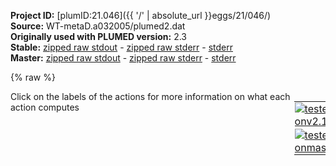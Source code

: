 **Project ID:** [plumID:21.046]({{ '/' | absolute_url }}eggs/21/046/)  
**Source:** WT-metaD.a032005/plumed2.dat  
**Originally used with PLUMED version:** 2.3  
**Stable:** [zipped raw stdout](plumed2.dat.plumed.stdout.txt.zip) - [zipped raw stderr](plumed2.dat.plumed.stderr.txt.zip) - [stderr](plumed2.dat.plumed.stderr)  
**Master:** [zipped raw stdout](plumed2.dat.plumed_master.stdout.txt.zip) - [zipped raw stderr](plumed2.dat.plumed_master.stderr.txt.zip) - [stderr](plumed2.dat.plumed_master.stderr)  

{% raw %}
<div style="width: 100%; float:left">
<div style="width: 90%; float:left" id="value_details_data/WT-metaD.a032005/plumed2.dat"> Click on the labels of the actions for more information on what each action computes </div>
<div style="width: 10%; float:left"><table><tr><td style="padding:1px"><a href="plumed2.dat.plumed.stderr"><img src="https://img.shields.io/badge/v2.10-passing-green.svg" alt="tested onv2.10" /></a></td></tr><tr><td style="padding:1px"><a href="plumed2.dat.plumed_master.stderr"><img src="https://img.shields.io/badge/master-passing-green.svg" alt="tested onmaster" /></a></td></tr></table></div></div>
<pre style="width=97%;">
<span class="plumedtooltip" style="color:green">WHOLEMOLECULES<span class="right">This action is used to rebuild molecules that can become split by the periodic boundary conditions. <a href="https://www.plumed.org/doc-master/user-doc/html/_w_h_o_l_e_m_o_l_e_c_u_l_e_s.html" style="color:green">More details</a><i></i></span></span> <span class="plumedtooltip">ENTITY0<span class="right">the atoms that make up a molecule that you wish to align<i></i></span></span>=5,12,24,43,54,61,78,89,100,119,131,142,157,183,195,205,219,230,241,248,258,277,284,295,307,326,333,345,355,372,383,398,413,425,442,461,478,488,498,514,528,545,556,575,590,604,620,644,658,670,689,711,725,740,747,769

<span style="display:none;" id="data/WT-metaD.a032005/plumed2.dat">The WHOLEMOLECULES action with label <b></b> calculates something</span><b name="data/WT-metaD.a032005/plumed2.datall" onclick='showPath("data/WT-metaD.a032005/plumed2.dat","data/WT-metaD.a032005/plumed2.datall","data/WT-metaD.a032005/plumed2.datall","violet")'>all</b><span style="display:none;" id="data/WT-metaD.a032005/plumed2.datall">The GROUP action with label <b>all</b> calculates the following quantities:<table  align="center" frame="void" width="95%" cellpadding="5%"><tr><td width="5%"><b> Quantity </b>  </td><td width="5%"><b> Type </b>  </td><td><b> Description </b> </td></tr><tr><td width="5%">all</td><td width="5%"><font color="violet">atoms</font></td><td>indices of atoms specified in GROUP</td></tr></table></span>:  <span class="plumedtooltip" style="color:green">GROUP<span class="right">Define a group of atoms so that a particular list of atoms can be referenced with a single label in definitions of CVs or virtual atoms. <a href="https://www.plumed.org/doc-master/user-doc/html/_g_r_o_u_p.html" style="color:green">More details</a><i></i></span></span>     <span class="plumedtooltip">ATOMS<span class="right">the numerical indexes for the set of atoms in the group<i></i></span></span>=5,12,24,43,54,61,78,89,100,119,131,142,157,183,195,205,219,230,241,248,258,277,284,295,307,326,333,345,355,372,383,398,413,425,442,461,478,488,498,514,528,545,556,575,590,604,620,644,658,670,689,711,725,740,747,769

<b name="data/WT-metaD.a032005/plumed2.datrg" onclick='showPath("data/WT-metaD.a032005/plumed2.dat","data/WT-metaD.a032005/plumed2.datrg","data/WT-metaD.a032005/plumed2.datrg","black")'>rg</b><span style="display:none;" id="data/WT-metaD.a032005/plumed2.datrg">The GYRATION action with label <b>rg</b> calculates the following quantities:<table  align="center" frame="void" width="95%" cellpadding="5%"><tr><td width="5%"><b> Quantity </b>  </td><td width="5%"><b> Type </b>  </td><td><b> Description </b> </td></tr><tr><td width="5%">rg</td><td width="5%"><font color="black">scalar</font></td><td>the radius of gyration</td></tr></table></span>:   <span class="plumedtooltip" style="color:green">GYRATION<span class="right">Calculate the radius of gyration, or other properties related to it. <a href="https://www.plumed.org/doc-master/user-doc/html/_g_y_r_a_t_i_o_n.html" style="color:green">More details</a><i></i></span></span>  <span class="plumedtooltip">ATOMS<span class="right">the group of atoms that you are calculating the Gyration Tensor for<i></i></span></span>=<b name="data/WT-metaD.a032005/plumed2.datall">all</b>
<span class="plumedtooltip" style="color:green">UPPER_WALLS<span class="right">Defines a wall for the value of one or more collective variables, <a href="https://www.plumed.org/doc-master/user-doc/html/_u_p_p_e_r__w_a_l_l_s.html" style="color:green">More details</a><i></i></span></span> <span class="plumedtooltip">ARG<span class="right">the arguments on which the bias is acting<i></i></span></span>=<b name="data/WT-metaD.a032005/plumed2.datrg">rg</b> <span class="plumedtooltip">AT<span class="right">the positions of the wall<i></i></span></span>=3.5 <span class="plumedtooltip">KAPPA<span class="right">the force constant for the wall<i></i></span></span>=1000.0 <span class="plumedtooltip">LABEL<span class="right">a label for the action so that its output can be referenced in the input to other actions<i></i></span></span>=<b name="data/WT-metaD.a032005/plumed2.datuwall" onclick='showPath("data/WT-metaD.a032005/plumed2.dat","data/WT-metaD.a032005/plumed2.datuwall","data/WT-metaD.a032005/plumed2.datuwall","black")'>uwall</b><span style="display:none;" id="data/WT-metaD.a032005/plumed2.datuwall">The UPPER_WALLS action with label <b>uwall</b> calculates the following quantities:<table  align="center" frame="void" width="95%" cellpadding="5%"><tr><td width="5%"><b> Quantity </b>  </td><td width="5%"><b> Type </b>  </td><td><b> Description </b> </td></tr><tr><td width="5%">uwall.bias</td><td width="5%"><font color="black">scalar</font></td><td>the instantaneous value of the bias potential</td></tr><tr><td width="5%">uwall.force2</td><td width="5%"><font color="black">scalar</font></td><td>the instantaneous value of the squared force due to this bias potential</td></tr></table></span>
<span class="plumedtooltip" style="color:green">LOWER_WALLS<span class="right">Defines a wall for the value of one or more collective variables, <a href="https://www.plumed.org/doc-master/user-doc/html/_l_o_w_e_r__w_a_l_l_s.html" style="color:green">More details</a><i></i></span></span> <span class="plumedtooltip">ARG<span class="right">the arguments on which the bias is acting<i></i></span></span>=<b name="data/WT-metaD.a032005/plumed2.datrg">rg</b> <span class="plumedtooltip">AT<span class="right">the positions of the wall<i></i></span></span>=0.8 <span class="plumedtooltip">KAPPA<span class="right">the force constant for the wall<i></i></span></span>=1000.0 <span class="plumedtooltip">LABEL<span class="right">a label for the action so that its output can be referenced in the input to other actions<i></i></span></span>=<b name="data/WT-metaD.a032005/plumed2.datlwall" onclick='showPath("data/WT-metaD.a032005/plumed2.dat","data/WT-metaD.a032005/plumed2.datlwall","data/WT-metaD.a032005/plumed2.datlwall","black")'>lwall</b><span style="display:none;" id="data/WT-metaD.a032005/plumed2.datlwall">The LOWER_WALLS action with label <b>lwall</b> calculates the following quantities:<table  align="center" frame="void" width="95%" cellpadding="5%"><tr><td width="5%"><b> Quantity </b>  </td><td width="5%"><b> Type </b>  </td><td><b> Description </b> </td></tr><tr><td width="5%">lwall.bias</td><td width="5%"><font color="black">scalar</font></td><td>the instantaneous value of the bias potential</td></tr><tr><td width="5%">lwall.force2</td><td width="5%"><font color="black">scalar</font></td><td>the instantaneous value of the squared force due to this bias potential</td></tr></table></span>
<br/><span id="data/WT-metaD.a032005/plumed2.datab_short"><span class="plumedtooltip" style="color:green">ALPHABETA<span class="right">Calculate the alpha beta CV This action is <a class="toggler" href='javascript:;' onclick='toggleDisplay("data/WT-metaD.a032005/plumed2.datab");'>a shortcut</a>. <a href="https://www.plumed.org/doc-master/user-doc/html/_a_l_p_h_a_b_e_t_a.html">More details</a><i></i></span></span> ...
<span class="plumedtooltip">ATOMS1<span class="right">the atoms involved for each of the torsions you wish to calculate<i></i></span></span>=1,5,8,10    <span class="plumedtooltip">REFERENCE<span class="right">the reference values for each of the torsional angles<i></i></span></span>=-0.78540
<span class="plumedtooltip">ATOMS2<span class="right">the atoms involved for each of the torsions you wish to calculate<i></i></span></span>=10,12,20,22
<span class="plumedtooltip">ATOMS3<span class="right">the atoms involved for each of the torsions you wish to calculate<i></i></span></span>=22,24,39,41
<span class="plumedtooltip">ATOMS4<span class="right">the atoms involved for each of the torsions you wish to calculate<i></i></span></span>=41,43,50,52
<span class="plumedtooltip">ATOMS5<span class="right">the atoms involved for each of the torsions you wish to calculate<i></i></span></span>=52,54,57,59
<span class="plumedtooltip">ATOMS6<span class="right">the atoms involved for each of the torsions you wish to calculate<i></i></span></span>=59,61,74,76
<span class="plumedtooltip">ATOMS7<span class="right">the atoms involved for each of the torsions you wish to calculate<i></i></span></span>=76,78,85,87
<span class="plumedtooltip">ATOMS8<span class="right">the atoms involved for each of the torsions you wish to calculate<i></i></span></span>=87,89,96,98
<span class="plumedtooltip">ATOMS9<span class="right">the atoms involved for each of the torsions you wish to calculate<i></i></span></span>=98,100,113,115
<span class="plumedtooltip">ATOMS10<span class="right">the atoms involved for each of the torsions you wish to calculate<i></i></span></span>=115,119,127,129
<span class="plumedtooltip">ATOMS11<span class="right">the atoms involved for each of the torsions you wish to calculate<i></i></span></span>=129,131,138,140
<span class="plumedtooltip">ATOMS12<span class="right">the atoms involved for each of the torsions you wish to calculate<i></i></span></span>=140,142,153,155
<span class="plumedtooltip">ATOMS13<span class="right">the atoms involved for each of the torsions you wish to calculate<i></i></span></span>=155,157,177,179
<span class="plumedtooltip">ATOMS14<span class="right">the atoms involved for each of the torsions you wish to calculate<i></i></span></span>=179,183,191,193
<span class="plumedtooltip">ATOMS15<span class="right">the atoms involved for each of the torsions you wish to calculate<i></i></span></span>=193,195,201,203
<span class="plumedtooltip">ATOMS16<span class="right">the atoms involved for each of the torsions you wish to calculate<i></i></span></span>=203,205,215,217
<span class="plumedtooltip">ATOMS17<span class="right">the atoms involved for each of the torsions you wish to calculate<i></i></span></span>=217,219,226,228
<span class="plumedtooltip">ATOMS18<span class="right">the atoms involved for each of the torsions you wish to calculate<i></i></span></span>=228,230,237,239
<span class="plumedtooltip">ATOMS19<span class="right">the atoms involved for each of the torsions you wish to calculate<i></i></span></span>=239,241,244,246
<span class="plumedtooltip">ATOMS20<span class="right">the atoms involved for each of the torsions you wish to calculate<i></i></span></span>=246,248,254,256
<span class="plumedtooltip">ATOMS21<span class="right">the atoms involved for each of the torsions you wish to calculate<i></i></span></span>=256,258,273,275
<span class="plumedtooltip">ATOMS22<span class="right">the atoms involved for each of the torsions you wish to calculate<i></i></span></span>=275,277,280,282
<span class="plumedtooltip">ATOMS23<span class="right">the atoms involved for each of the torsions you wish to calculate<i></i></span></span>=282,284,291,293
<span class="plumedtooltip">ATOMS24<span class="right">the atoms involved for each of the torsions you wish to calculate<i></i></span></span>=293,295,303,305
<span class="plumedtooltip">ATOMS25<span class="right">the atoms involved for each of the torsions you wish to calculate<i></i></span></span>=305,307,322,324
<span class="plumedtooltip">ATOMS26<span class="right">the atoms involved for each of the torsions you wish to calculate<i></i></span></span>=324,326,329,331
<span class="plumedtooltip">ATOMS27<span class="right">the atoms involved for each of the torsions you wish to calculate<i></i></span></span>=331,333,341,343
<span class="plumedtooltip">ATOMS28<span class="right">the atoms involved for each of the torsions you wish to calculate<i></i></span></span>=343,345,351,353
<span class="plumedtooltip">ATOMS29<span class="right">the atoms involved for each of the torsions you wish to calculate<i></i></span></span>=353,355,368,370
<span class="plumedtooltip">ATOMS30<span class="right">the atoms involved for each of the torsions you wish to calculate<i></i></span></span>=370,372,379,381
<span class="plumedtooltip">ATOMS31<span class="right">the atoms involved for each of the torsions you wish to calculate<i></i></span></span>=381,383,394,396
<span class="plumedtooltip">ATOMS32<span class="right">the atoms involved for each of the torsions you wish to calculate<i></i></span></span>=396,398,409,411
<span class="plumedtooltip">ATOMS33<span class="right">the atoms involved for each of the torsions you wish to calculate<i></i></span></span>=411,413,421,423
<span class="plumedtooltip">ATOMS34<span class="right">the atoms involved for each of the torsions you wish to calculate<i></i></span></span>=423,425,438,440
<span class="plumedtooltip">ATOMS35<span class="right">the atoms involved for each of the torsions you wish to calculate<i></i></span></span>=440,442,457,459
<span class="plumedtooltip">ATOMS36<span class="right">the atoms involved for each of the torsions you wish to calculate<i></i></span></span>=459,461,474,476
<span class="plumedtooltip">ATOMS37<span class="right">the atoms involved for each of the torsions you wish to calculate<i></i></span></span>=476,478,484,486
<span class="plumedtooltip">ATOMS38<span class="right">the atoms involved for each of the torsions you wish to calculate<i></i></span></span>=486,488,494,496
<span class="plumedtooltip">ATOMS39<span class="right">the atoms involved for each of the torsions you wish to calculate<i></i></span></span>=496,498,510,512
<span class="plumedtooltip">ATOMS40<span class="right">the atoms involved for each of the torsions you wish to calculate<i></i></span></span>=512,514,524,526
<span class="plumedtooltip">ATOMS41<span class="right">the atoms involved for each of the torsions you wish to calculate<i></i></span></span>=526,528,541,543
<span class="plumedtooltip">ATOMS42<span class="right">the atoms involved for each of the torsions you wish to calculate<i></i></span></span>=543,545,552,554
<span class="plumedtooltip">ATOMS43<span class="right">the atoms involved for each of the torsions you wish to calculate<i></i></span></span>=554,556,571,573
<span class="plumedtooltip">ATOMS44<span class="right">the atoms involved for each of the torsions you wish to calculate<i></i></span></span>=573,575,586,588
<span class="plumedtooltip">ATOMS45<span class="right">the atoms involved for each of the torsions you wish to calculate<i></i></span></span>=588,590,600,602
<span class="plumedtooltip">ATOMS46<span class="right">the atoms involved for each of the torsions you wish to calculate<i></i></span></span>=602,604,616,618
<span class="plumedtooltip">ATOMS47<span class="right">the atoms involved for each of the torsions you wish to calculate<i></i></span></span>=618,620,640,642
<span class="plumedtooltip">ATOMS48<span class="right">the atoms involved for each of the torsions you wish to calculate<i></i></span></span>=642,644,654,656
<span class="plumedtooltip">ATOMS49<span class="right">the atoms involved for each of the torsions you wish to calculate<i></i></span></span>=656,658,666,668
<span class="plumedtooltip">ATOMS50<span class="right">the atoms involved for each of the torsions you wish to calculate<i></i></span></span>=668,670,685,687
<span class="plumedtooltip">ATOMS51<span class="right">the atoms involved for each of the torsions you wish to calculate<i></i></span></span>=687,689,707,709
<span class="plumedtooltip">ATOMS52<span class="right">the atoms involved for each of the torsions you wish to calculate<i></i></span></span>=709,711,721,723
<span class="plumedtooltip">ATOMS53<span class="right">the atoms involved for each of the torsions you wish to calculate<i></i></span></span>=723,725,736,738
<span class="plumedtooltip">ATOMS54<span class="right">the atoms involved for each of the torsions you wish to calculate<i></i></span></span>=738,740,743,745
<span class="plumedtooltip">ATOMS55<span class="right">the atoms involved for each of the torsions you wish to calculate<i></i></span></span>=745,747,765,767
 <span class="plumedtooltip">LABEL<span class="right">a label for the action so that its output can be referenced in the input to other actions<i></i></span></span>=<b name="data/WT-metaD.a032005/plumed2.datab" onclick='showPath("data/WT-metaD.a032005/plumed2.dat","data/WT-metaD.a032005/plumed2.datab","data/WT-metaD.a032005/plumed2.datab_shortcut","black")'>ab</b><span style="display:none;" id="data/WT-metaD.a032005/plumed2.datab_shortcut">The ALPHABETA action with label <b>ab</b> calculates the following quantities:<table  align="center" frame="void" width="95%" cellpadding="5%"><tr><td width="5%"><b> Quantity </b>  </td><td width="5%"><b> Type </b>  </td><td><b> Description </b> </td></tr><tr><td width="5%">ab</td><td width="5%"><font color="black">scalar</font></td><td>the alpha beta CV</td></tr></table></span>
... ALPHABETA
</span><span id="data/WT-metaD.a032005/plumed2.datab_long" style="display:none;"><span style="color:blue" class="comment"># PLUMED interprets the command:
</span><span class="toggler" style="color:red" onclick='toggleDisplay("data/WT-metaD.a032005/plumed2.datab")'># ALPHABETA ...</span>
<span style="color:blue" class="comment"># ATOMS1=1,5,8,10    REFERENCE=-0.78540</span>
<span style="color:blue" class="comment"># ATOMS2=10,12,20,22</span>
<span style="color:blue" class="comment"># ATOMS3=22,24,39,41</span>
<span style="color:blue" class="comment"># ATOMS4=41,43,50,52</span>
<span style="color:blue" class="comment"># ATOMS5=52,54,57,59</span>
<span style="color:blue" class="comment"># ATOMS6=59,61,74,76</span>
<span style="color:blue" class="comment"># ATOMS7=76,78,85,87</span>
<span style="color:blue" class="comment"># ATOMS8=87,89,96,98</span>
<span style="color:blue" class="comment"># ATOMS9=98,100,113,115</span>
<span style="color:blue" class="comment"># ATOMS10=115,119,127,129</span>
<span style="color:blue" class="comment"># ATOMS11=129,131,138,140</span>
<span style="color:blue" class="comment"># ATOMS12=140,142,153,155</span>
<span style="color:blue" class="comment"># ATOMS13=155,157,177,179</span>
<span style="color:blue" class="comment"># ATOMS14=179,183,191,193</span>
<span style="color:blue" class="comment"># ATOMS15=193,195,201,203</span>
<span style="color:blue" class="comment"># ATOMS16=203,205,215,217</span>
<span style="color:blue" class="comment"># ATOMS17=217,219,226,228</span>
<span style="color:blue" class="comment"># ATOMS18=228,230,237,239</span>
<span style="color:blue" class="comment"># ATOMS19=239,241,244,246</span>
<span style="color:blue" class="comment"># ATOMS20=246,248,254,256</span>
<span style="color:blue" class="comment"># ATOMS21=256,258,273,275</span>
<span style="color:blue" class="comment"># ATOMS22=275,277,280,282</span>
<span style="color:blue" class="comment"># ATOMS23=282,284,291,293</span>
<span style="color:blue" class="comment"># ATOMS24=293,295,303,305</span>
<span style="color:blue" class="comment"># ATOMS25=305,307,322,324</span>
<span style="color:blue" class="comment"># ATOMS26=324,326,329,331</span>
<span style="color:blue" class="comment"># ATOMS27=331,333,341,343</span>
<span style="color:blue" class="comment"># ATOMS28=343,345,351,353</span>
<span style="color:blue" class="comment"># ATOMS29=353,355,368,370</span>
<span style="color:blue" class="comment"># ATOMS30=370,372,379,381</span>
<span style="color:blue" class="comment"># ATOMS31=381,383,394,396</span>
<span style="color:blue" class="comment"># ATOMS32=396,398,409,411</span>
<span style="color:blue" class="comment"># ATOMS33=411,413,421,423</span>
<span style="color:blue" class="comment"># ATOMS34=423,425,438,440</span>
<span style="color:blue" class="comment"># ATOMS35=440,442,457,459</span>
<span style="color:blue" class="comment"># ATOMS36=459,461,474,476</span>
<span style="color:blue" class="comment"># ATOMS37=476,478,484,486</span>
<span style="color:blue" class="comment"># ATOMS38=486,488,494,496</span>
<span style="color:blue" class="comment"># ATOMS39=496,498,510,512</span>
<span style="color:blue" class="comment"># ATOMS40=512,514,524,526</span>
<span style="color:blue" class="comment"># ATOMS41=526,528,541,543</span>
<span style="color:blue" class="comment"># ATOMS42=543,545,552,554</span>
<span style="color:blue" class="comment"># ATOMS43=554,556,571,573</span>
<span style="color:blue" class="comment"># ATOMS44=573,575,586,588</span>
<span style="color:blue" class="comment"># ATOMS45=588,590,600,602</span>
<span style="color:blue" class="comment"># ATOMS46=602,604,616,618</span>
<span style="color:blue" class="comment"># ATOMS47=618,620,640,642</span>
<span style="color:blue" class="comment"># ATOMS48=642,644,654,656</span>
<span style="color:blue" class="comment"># ATOMS49=656,658,666,668</span>
<span style="color:blue" class="comment"># ATOMS50=668,670,685,687</span>
<span style="color:blue" class="comment"># ATOMS51=687,689,707,709</span>
<span style="color:blue" class="comment"># ATOMS52=709,711,721,723</span>
<span style="color:blue" class="comment"># ATOMS53=723,725,736,738</span>
<span style="color:blue" class="comment"># ATOMS54=738,740,743,745</span>
<span style="color:blue" class="comment"># ATOMS55=745,747,765,767</span>
<span style="color:blue" class="comment">#  LABEL=ab</span>
<span style="color:blue" class="comment"># ... ALPHABETA</span>
<span style="color:blue" class="comment"># as follows (Click the red comment above to revert to the short version of the input):</span>
<b name="data/WT-metaD.a032005/plumed2.datab_torsions" onclick='showPath("data/WT-metaD.a032005/plumed2.dat","data/WT-metaD.a032005/plumed2.datab_torsions","data/WT-metaD.a032005/plumed2.datab_torsions","blue")'>ab_torsions</b><span style="display:none;" id="data/WT-metaD.a032005/plumed2.datab_torsions">The TORSION action with label <b>ab_torsions</b> calculates the following quantities:<table  align="center" frame="void" width="95%" cellpadding="5%"><tr><td width="5%"><b> Quantity </b>  </td><td width="5%"><b> Type </b>  </td><td><b> Description </b> </td></tr><tr><td width="5%">ab_torsions</td><td width="5%"><font color="blue">vector</font></td><td>the TORSION for each set of specified atoms</td></tr></table></span>: <span class="plumedtooltip" style="color:green">TORSION<span class="right">Calculate a torsional angle. <a href="https://www.plumed.org/doc-master/user-doc/html/_t_o_r_s_i_o_n.html" style="color:green">More details</a><i></i></span></span> <span class="plumedtooltip">ATOMS1<span class="right">the four atoms involved in the torsional angle<i></i></span></span>=1,5,8,10 <span class="plumedtooltip">ATOMS2<span class="right">the four atoms involved in the torsional angle<i></i></span></span>=10,12,20,22 <span class="plumedtooltip">ATOMS3<span class="right">the four atoms involved in the torsional angle<i></i></span></span>=22,24,39,41 <span class="plumedtooltip">ATOMS4<span class="right">the four atoms involved in the torsional angle<i></i></span></span>=41,43,50,52 <span class="plumedtooltip">ATOMS5<span class="right">the four atoms involved in the torsional angle<i></i></span></span>=52,54,57,59     <span style="color:blue" class="comment"># Action input conctinues with 50 further ATOMSn keywords, </span>
<b name="data/WT-metaD.a032005/plumed2.datab_ref" onclick='showPath("data/WT-metaD.a032005/plumed2.dat","data/WT-metaD.a032005/plumed2.datab_ref","data/WT-metaD.a032005/plumed2.datab_ref","blue")'>ab_ref</b><span style="display:none;" id="data/WT-metaD.a032005/plumed2.datab_ref">The CONSTANT action with label <b>ab_ref</b> calculates the following quantities:<table  align="center" frame="void" width="95%" cellpadding="5%"><tr><td width="5%"><b> Quantity </b>  </td><td width="5%"><b> Type </b>  </td><td><b> Description </b> </td></tr><tr><td width="5%">ab_ref</td><td width="5%"><font color="blue">vector</font></td><td>the constant value that was read from the plumed input</td></tr></table></span>: <span class="plumedtooltip" style="color:green">CONSTANT<span class="right">Create a constant value that can be passed to actions <a href="https://www.plumed.org/doc-master/user-doc/html/_c_o_n_s_t_a_n_t.html" style="color:green">More details</a><i></i></span></span> <span class="plumedtooltip">VALUES<span class="right">the numbers that are in your constant value<i></i></span></span>=-0.78540,-0.78540,-0.78540,-0.78540,-0.78540,-0.78540,-0.78540,-0.78540,-0.78540,-0.78540,-0.78540,-0.78540,-0.78540,-0.78540,-0.78540,-0.78540,-0.78540,-0.78540,-0.78540,-0.78540,-0.78540,-0.78540,-0.78540,-0.78540,-0.78540,-0.78540,-0.78540,-0.78540,-0.78540,-0.78540,-0.78540,-0.78540,-0.78540,-0.78540,-0.78540,-0.78540,-0.78540,-0.78540,-0.78540,-0.78540,-0.78540,-0.78540,-0.78540,-0.78540,-0.78540,-0.78540,-0.78540,-0.78540,-0.78540,-0.78540,-0.78540,-0.78540,-0.78540,-0.78540,-0.78540
<b name="data/WT-metaD.a032005/plumed2.datab_coeff" onclick='showPath("data/WT-metaD.a032005/plumed2.dat","data/WT-metaD.a032005/plumed2.datab_coeff","data/WT-metaD.a032005/plumed2.datab_coeff","blue")'>ab_coeff</b><span style="display:none;" id="data/WT-metaD.a032005/plumed2.datab_coeff">The CONSTANT action with label <b>ab_coeff</b> calculates the following quantities:<table  align="center" frame="void" width="95%" cellpadding="5%"><tr><td width="5%"><b> Quantity </b>  </td><td width="5%"><b> Type </b>  </td><td><b> Description </b> </td></tr><tr><td width="5%">ab_coeff</td><td width="5%"><font color="blue">vector</font></td><td>the constant value that was read from the plumed input</td></tr></table></span>: <span class="plumedtooltip" style="color:green">CONSTANT<span class="right">Create a constant value that can be passed to actions <a href="https://www.plumed.org/doc-master/user-doc/html/_c_o_n_s_t_a_n_t.html" style="color:green">More details</a><i></i></span></span> <span class="plumedtooltip">VALUES<span class="right">the numbers that are in your constant value<i></i></span></span>=1,1,1,1,1,1,1,1,1,1,1,1,1,1,1,1,1,1,1,1,1,1,1,1,1,1,1,1,1,1,1,1,1,1,1,1,1,1,1,1,1,1,1,1,1,1,1,1,1,1,1,1,1,1,1
<b name="data/WT-metaD.a032005/plumed2.datab_comb" onclick='showPath("data/WT-metaD.a032005/plumed2.dat","data/WT-metaD.a032005/plumed2.datab_comb","data/WT-metaD.a032005/plumed2.datab_comb","blue")'>ab_comb</b><span style="display:none;" id="data/WT-metaD.a032005/plumed2.datab_comb">The COMBINE action with label <b>ab_comb</b> calculates the following quantities:<table  align="center" frame="void" width="95%" cellpadding="5%"><tr><td width="5%"><b> Quantity </b>  </td><td width="5%"><b> Type </b>  </td><td><b> Description </b> </td></tr><tr><td width="5%">ab_comb</td><td width="5%"><font color="blue">vector</font></td><td>the vector obtained by doing an element-wise application of a linear compbination to the input vectors</td></tr></table></span>: <span class="plumedtooltip" style="color:green">COMBINE<span class="right">Calculate a polynomial combination of a set of other variables. <a href="https://www.plumed.org/doc-master/user-doc/html/_c_o_m_b_i_n_e.html" style="color:green">More details</a><i></i></span></span> <span class="plumedtooltip">ARG<span class="right">the values input to this function<i></i></span></span>=<b name="data/WT-metaD.a032005/plumed2.datab_torsions">ab_torsions</b>,<b name="data/WT-metaD.a032005/plumed2.datab_ref">ab_ref</b> <span class="plumedtooltip">COEFFICIENTS<span class="right"> the coefficients of the arguments in your function<i></i></span></span>=1,-1 <span class="plumedtooltip">PERIODIC<span class="right">if the output of your function is periodic then you should specify the periodicity of the function<i></i></span></span>=NO
<b name="data/WT-metaD.a032005/plumed2.datab_cos" onclick='showPath("data/WT-metaD.a032005/plumed2.dat","data/WT-metaD.a032005/plumed2.datab_cos","data/WT-metaD.a032005/plumed2.datab_cos","blue")'>ab_cos</b><span style="display:none;" id="data/WT-metaD.a032005/plumed2.datab_cos">The CUSTOM action with label <b>ab_cos</b> calculates the following quantities:<table  align="center" frame="void" width="95%" cellpadding="5%"><tr><td width="5%"><b> Quantity </b>  </td><td width="5%"><b> Type </b>  </td><td><b> Description </b> </td></tr><tr><td width="5%">ab_cos</td><td width="5%"><font color="blue">vector</font></td><td>the vector obtained by doing an element-wise application of an arbitrary function to the input vectors</td></tr></table></span>: <span class="plumedtooltip" style="color:green">CUSTOM<span class="right">Calculate a combination of variables using a custom expression. <a href="https://www.plumed.org/doc-master/user-doc/html/_c_u_s_t_o_m.html" style="color:green">More details</a><i></i></span></span> <span class="plumedtooltip">ARG<span class="right">the values input to this function<i></i></span></span>=<b name="data/WT-metaD.a032005/plumed2.datab_comb">ab_comb</b>,<b name="data/WT-metaD.a032005/plumed2.datab_coeff">ab_coeff</b> <span class="plumedtooltip">FUNC<span class="right">the function you wish to evaluate<i></i></span></span>=y*(0.5+0.5*cos(x)) <span class="plumedtooltip">PERIODIC<span class="right">if the output of your function is periodic then you should specify the periodicity of the function<i></i></span></span>=NO
<b name="data/WT-metaD.a032005/plumed2.datab" onclick='showPath("data/WT-metaD.a032005/plumed2.dat","data/WT-metaD.a032005/plumed2.datab","data/WT-metaD.a032005/plumed2.datab","black")'>ab</b><span style="display:none;" id="data/WT-metaD.a032005/plumed2.datab">The SUM action with label <b>ab</b> calculates the following quantities:<table  align="center" frame="void" width="95%" cellpadding="5%"><tr><td width="5%"><b> Quantity </b>  </td><td width="5%"><b> Type </b>  </td><td><b> Description </b> </td></tr><tr><td width="5%">ab</td><td width="5%"><font color="black">scalar</font></td><td>the sum of all the elements in the input vector</td></tr></table></span>: <span class="plumedtooltip" style="color:green">SUM<span class="right">Calculate the sum of the arguments <a href="https://www.plumed.org/doc-master/user-doc/html/_s_u_m.html" style="color:green">More details</a><i></i></span></span> <span class="plumedtooltip">ARG<span class="right">the values input to this function<i></i></span></span>=<b name="data/WT-metaD.a032005/plumed2.datab_cos">ab_cos</b> <span class="plumedtooltip">PERIODIC<span class="right">if the output of your function is periodic then you should specify the periodicity of the function<i></i></span></span>=NO
<span style="color:blue"># --- End of included input --- </span></span><br/><span id="data/WT-metaD.a032005/plumed2.datdefmeta_short"><span class="plumedtooltip" style="color:green">METAD<span class="right">Used to performed metadynamics on one or more collective variables. This action has <a class="toggler" href='javascript:;' onclick='toggleDisplay("data/WT-metaD.a032005/plumed2.datdefmeta");'>hidden defaults</a>. <a href="https://www.plumed.org/doc-master/user-doc/html/_m_e_t_a_d.html">More details</a><i></i></span></span> ...
  <span class="plumedtooltip">LABEL<span class="right">a label for the action so that its output can be referenced in the input to other actions<i></i></span></span>=<b name="data/WT-metaD.a032005/plumed2.datmeta" onclick='showPath("data/WT-metaD.a032005/plumed2.dat","data/WT-metaD.a032005/plumed2.datmeta","data/WT-metaD.a032005/plumed2.datmeta","black")'>meta</b><span style="display:none;" id="data/WT-metaD.a032005/plumed2.datmeta">The METAD action with label <b>meta</b> calculates the following quantities:<table  align="center" frame="void" width="95%" cellpadding="5%"><tr><td width="5%"><b> Quantity </b>  </td><td width="5%"><b> Type </b>  </td><td><b> Description </b> </td></tr><tr><td width="5%">meta.bias</td><td width="5%"><font color="black">scalar</font></td><td>the instantaneous value of the bias potential</td></tr></table></span>
  <span class="plumedtooltip">ARG<span class="right">the labels of the scalars on which the bias will act<i></i></span></span>=<b name="data/WT-metaD.a032005/plumed2.datrg">rg</b>,<b name="data/WT-metaD.a032005/plumed2.datab">ab</b> <span class="plumedtooltip">SIGMA<span class="right">the widths of the Gaussian hills<i></i></span></span>=0.2,1.0 <span class="plumedtooltip">HEIGHT<span class="right">the heights of the Gaussian hills<i></i></span></span>=0.5 <span class="plumedtooltip">PACE<span class="right">the frequency for hill addition<i></i></span></span>=1000
  <span class="plumedtooltip">BIASFACTOR<span class="right">use well tempered metadynamics and use this bias factor<i></i></span></span>=4 <span class="plumedtooltip">TEMP<span class="right">the system temperature - this is only needed if you are doing well-tempered metadynamics<i></i></span></span>=298
... METAD
</span><span id="data/WT-metaD.a032005/plumed2.datdefmeta_long" style="display:none;"><span class="plumedtooltip" style="color:green">METAD<span class="right">Used to performed metadynamics on one or more collective variables. This action uses the <a class="toggler" href='javascript:;' onclick='toggleDisplay("data/WT-metaD.a032005/plumed2.datdefmeta");'>defaults shown here</a>. <a href="https://www.plumed.org/doc-master/user-doc/html/_m_e_t_a_d.html">More details</a><i></i></span></span> ...
  <span class="plumedtooltip">LABEL<span class="right">a label for the action so that its output can be referenced in the input to other actions<i></i></span></span>=<b name="data/WT-metaD.a032005/plumed2.datmeta" onclick='showPath("data/WT-metaD.a032005/plumed2.dat","data/WT-metaD.a032005/plumed2.datmeta","data/WT-metaD.a032005/plumed2.datmeta","black")'>meta</b>
  <span class="plumedtooltip">ARG<span class="right">the labels of the scalars on which the bias will act<i></i></span></span>=<b name="data/WT-metaD.a032005/plumed2.datrg">rg</b>,<b name="data/WT-metaD.a032005/plumed2.datab">ab</b> <span class="plumedtooltip">SIGMA<span class="right">the widths of the Gaussian hills<i></i></span></span>=0.2,1.0 <span class="plumedtooltip">HEIGHT<span class="right">the heights of the Gaussian hills<i></i></span></span>=0.5 <span class="plumedtooltip">PACE<span class="right">the frequency for hill addition<i></i></span></span>=1000
  <span class="plumedtooltip">BIASFACTOR<span class="right">use well tempered metadynamics and use this bias factor<i></i></span></span>=4 <span class="plumedtooltip">TEMP<span class="right">the system temperature - this is only needed if you are doing well-tempered metadynamics<i></i></span></span>=298
 <span class="plumedtooltip">FILE<span class="right"> a file in which the list of added hills is stored<i></i></span></span>=HILLS
... METAD
</span><br/><span class="plumedtooltip" style="color:green">PRINT<span class="right">Print quantities to a file. <a href="https://www.plumed.org/doc-master/user-doc/html/_p_r_i_n_t.html" style="color:green">More details</a><i></i></span></span> <span class="plumedtooltip">ARG<span class="right">the labels of the values that you would like to print to the file<i></i></span></span>=<b name="data/WT-metaD.a032005/plumed2.datrg">rg</b>,<b name="data/WT-metaD.a032005/plumed2.datab">ab</b>,<b name="data/WT-metaD.a032005/plumed2.datmeta">meta.bias</b> <span class="plumedtooltip">STRIDE<span class="right"> the frequency with which the quantities of interest should be output<i></i></span></span>=1000 <span class="plumedtooltip">FILE<span class="right">the name of the file on which to output these quantities<i></i></span></span>=COLVAR

<span class="plumedtooltip" style="color:green">ENDPLUMED<span class="right">Terminate plumed input. <a href="https://www.plumed.org/doc-master/user-doc/html/_e_n_d_p_l_u_m_e_d.html" style="color:green">More details</a><i></i></span></span><span style="color:blue" class="comment">

# original input file with plumed 1 syntax follows

HILLS HEIGHT 0.5  W_STRIDE 1000 RESTART 

WELLTEMPERED SIMTEMP 298  BIASFACTOR 4 

#PTMETAD

PRINT W_STRIDE 1000

ALIGN_ATOMS LIST &lt;all&gt;


#CV1 Rg CA

RGYR LIST &lt;all&gt; SIGMA 0.2

#CV4
ALPHABETA NDIH 55 SIGMA 1.0
1    5    8    10    -0.78540
10    12    20    22    -0.78540
22    24    39    41    -0.78540
41    43    50    52    -0.78540
52    54    57    59    -0.78540
59    61    74    76    -0.78540
76    78    85    87    -0.78540
87    89    96    98    -0.78540
98    100    113    115    -0.78540
115    125    127    129    -0.78540
129    131    138    140    -0.78540
140    142    153    155    -0.78540
155    157    177    179    -0.78540
179    189    191    193    -0.78540
193    195    201    203    -0.78540
203    205    215    217    -0.78540
217    219    226    228    -0.78540
228    230    237    239    -0.78540
239    241    244    246    -0.78540
246    248    254    256    -0.78540
256    258    273    275    -0.78540
275    277    280    282    -0.78540
282    284    291    293    -0.78540
293    295    303    305    -0.78540
305    307    322    324    -0.78540
324    326    329    331    -0.78540
331    333    341    343    -0.78540
343    345    351    353    -0.78540
353    355    368    370    -0.78540
370    372    379    381    -0.78540
381    383    394    396    -0.78540
396    398    409    411    -0.78540
411    413    421    423    -0.78540
423    425    438    440    -0.78540
440    442    457    459    -0.78540
459    461    474    476    -0.78540
476    478    484    486    -0.78540
486    488    494    496    -0.78540
496    498    510    512    -0.78540
512    514    524    526    -0.78540
526    528    541    543    -0.78540
543    545    552    554    -0.78540
554    556    571    573    -0.78540
573    575    586    588    -0.78540
588    590    600    602    -0.78540
602    604    616    618    -0.78540
618    620    640    642    -0.78540
642    644    654    656    -0.78540
656    658    666    668    -0.78540
668    670    685    687    -0.78540
687    689    707    709    -0.78540
709    711    721    723    -0.78540
723    725    736    738    -0.78540
738    740    743    745    -0.78540
745    747    765    767    -0.78540

#UWALL CV 1 LIMIT 2.2 KAPPA 1000.0
#UWALL CV 2 LIMIT 0.6 KAPPA 1000.0
LWALL CV 1 LIMIT 0.8 KAPPA 1000.0
UWALL CV 1 LIMIT 3.5 KAPPA 1000.0

all-&gt;
5
12
24
43
54
61
78
89
100
125
131
142
157
189
195
205
219
230
241
248
258
277
284
295
307
326
333
345
355
372
383
398
413
425
442
461
478
488
498
514
528
545
556
575
590
604
620
644
658
670
689
711
725
740
747
769
all&lt;-


ENDMETA
</span></pre>
{% endraw %}
